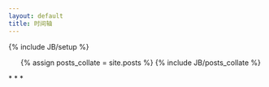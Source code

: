 ```yaml
---
layout: default
title: 时间轴
---
```

{% include JB/setup %}

<!--
<link rel="stylesheet" href="/static/css/archive.css">
-->

<ul>
{% assign posts_collate = site.posts %}
{% include JB/posts_collate %}
</ul>
* * *
<script type="text/javascript">
$(function() {
var $tab = $('<ul class="tab"></ul>');
var $tabx = $('<div class="tabx"></div>');
$('h2').each(function(index) {
	$('<li></li>').append($(this).text()).appendTo($tab); 
	$('<div id="tab-' + index + '"></div>')
	.append($(this).nextUntil('h2'))
	.appendTo($tabx);
	$(this).nextUntil('h2').remove();
}).remove();
$('.mainbody').prepend($tab).append($tabx);
$tabx.children().hide();
$('div#tab-0').show();
$tab.children().first().addClass('showing');
$tab.children().each(function(index) {
	$(this).click(function() {
		$tabx.children().hide();
		$('div#tab-' + index).show();
		$(this).addClass('showing').siblings().removeClass('showing');
	});
});
});
</script>